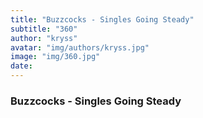 ```yaml
---
title: "Buzzcocks - Singles Going Steady"
subtitle: "360"
author: "kryss"
avatar: "img/authors/kryss.jpg"
image: "img/360.jpg"
date:
---
```


### Buzzcocks - Singles Going Steady
